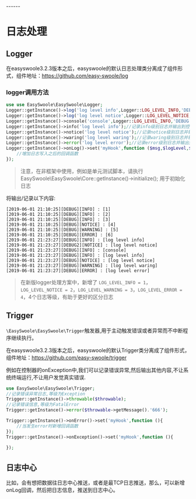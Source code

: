 <head>
     <title>EasySwoole日志处理</title>
     <meta name="keywords" content="EasySwoole日志处理|swoole日志处理|swoole日志"/>
     <meta name="description" content="如何在php的swoole拓展中进行自定义的日志处理和异常捕获"/>
</head>
---<head>---

# 日志处理
## Logger
在easyswoole3.2.3版本之后，easyswoole的默认日志处理类分离成了组件形式，组件地址：https://github.com/easy-swoole/log


### logger调用方法
```php
use use EasySwoole\EasySwoole\Logger;
Logger::getInstance()->log('log level info',Logger::LOG_LEVEL_INFO,'DEBUG');//记录info级别日志//例子后面2个参数默认值
Logger::getInstance()->log('log level notice',Logger::LOG_LEVEL_NOTICE,'DEBUG2');//记录notice级别日志//例子后面2个参数默认值
Logger::getInstance()->console('console',Logger::LOG_LEVEL_INFO,'DEBUG');//记录info级别日志并输出到控制台
Logger::getInstance()->info('log level info');//记录info级别日志并输出到控制台
Logger::getInstance()->notice('log level notice');//记录notice级别日志并输出到控制台
Logger::getInstance()->waring('log level waring');//记录waring级别日志并输出到控制台
Logger::getInstance()->error('log level error');//记录error级别日志并输出到控制台
Logger::getInstance()->onLog()->set('myHook',function ($msg,$logLevel,$category){
    //增加日志写入之后的回调函数
});
```
> 注意，在非框架中使用，例如是单元测试脚本，请执行 EasySwoole\EasySwoole\Core::getInstance()->initialize(); 用于初始化日志 

将输出/记录以下内容:
````text
[2019-06-01 21:10:25][DEBUG][INFO] : [1]
[2019-06-01 21:10:25][DEBUG][INFO] : [2]
[2019-06-01 21:10:25][DEBUG][INFO] : [3]
[2019-06-01 21:10:25][DEBUG][NOTICE] : [4]
[2019-06-01 21:10:25][DEBUG][WARNING] : [5]
[2019-06-01 21:10:25][DEBUG][ERROR] : [6]
[2019-06-01 21:23:27][DEBUG][INFO] : [log level info]
[2019-06-01 21:23:27][DEBUG2][NOTICE] : [log level notice]
[2019-06-01 21:23:27][DEBUG][INFO] : [console]
[2019-06-01 21:23:27][DEBUG][INFO] : [log level info]
[2019-06-01 21:23:27][DEBUG][NOTICE] : [log level notice]
[2019-06-01 21:23:27][DEBUG][WARNING] : [log level waring]
[2019-06-01 21:23:27][DEBUG][ERROR] : [log level error]
````
> 在新版logger处理方案中，新增了 `LOG_LEVEL_INFO = 1`，`LOG_LEVEL_NOTICE = 2`，`LOG_LEVEL_WARNING = 3`，`LOG_LEVEL_ERROR = 4`，4个日志等级，有助于更好的区分日志

## Trigger

`\EasySwoole\EasySwoole\Trigger`触发器,用于主动触发错误或者异常而不中断程序继续执行。  

在easyswoole3.2.3版本之后，easyswoole的默认Trigger类分离成了组件形式，组件地址：https://github.com/easy-swoole/trigger

  
例如在控制器的onException中,我们可以记录错误异常,然后输出其他内容,不让系统终端运行,不让用户发觉真实错误.
````php
use EasySwoole\EasySwoole\Trigger;
//记录错误异常日志,等级为Exception
Trigger::getInstance()->throwable($throwable);
//记录错误信息,等级为FatalError
Trigger::getInstance()->error($throwable->getMessage().'666');

Trigger::getInstance()->onError()->set('myHook',function (){
    //当发生error时新增回调函数
});
Trigger::getInstance()->onException()->set('myHook',function (){
    
});
````

## 日志中心

比如，会有想把数据往日志中心推送，或者是最TCP日志推送，那么，可以新增onLog回调，然后把日志信息，推送到日志中心。